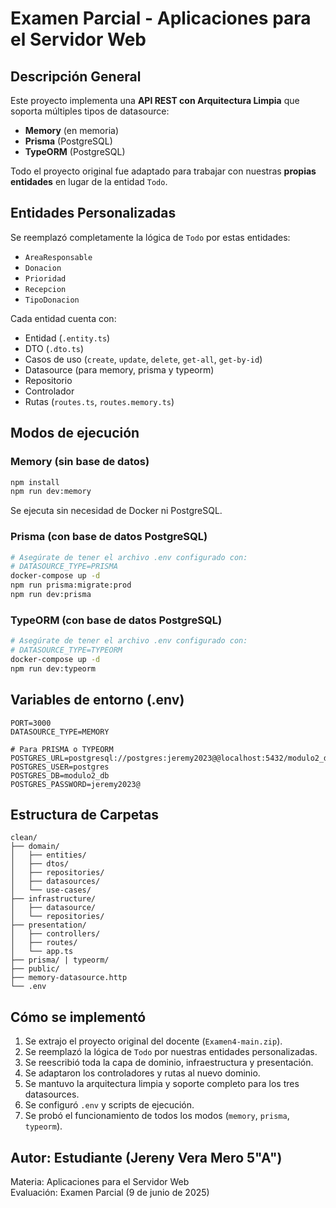 
# Examen Parcial - Aplicaciones para el Servidor Web

##  Descripción General
Este proyecto implementa una **API REST con Arquitectura Limpia** que soporta múltiples tipos de datasource:

-  **Memory** (en memoria)
-  **Prisma** (PostgreSQL)
-  **TypeORM** (PostgreSQL)

Todo el proyecto original fue adaptado para trabajar con nuestras **propias entidades** en lugar de la entidad `Todo`.

##  Entidades Personalizadas
Se reemplazó completamente la lógica de `Todo` por estas entidades:
- `AreaResponsable`
- `Donacion`
- `Prioridad`
- `Recepcion`
- `TipoDonacion`

Cada entidad cuenta con:
- Entidad (`.entity.ts`)
- DTO (`.dto.ts`)
- Casos de uso (`create`, `update`, `delete`, `get-all`, `get-by-id`)
- Datasource (para memory, prisma y typeorm)
- Repositorio
- Controlador
- Rutas (`routes.ts`, `routes.memory.ts`)

##  Modos de ejecución

###  Memory (sin base de datos)
```bash
npm install
npm run dev:memory
```
 Se ejecuta sin necesidad de Docker ni PostgreSQL.

###  Prisma (con base de datos PostgreSQL)
```bash
# Asegúrate de tener el archivo .env configurado con:
# DATASOURCE_TYPE=PRISMA
docker-compose up -d
npm run prisma:migrate:prod
npm run dev:prisma
```

###  TypeORM (con base de datos PostgreSQL)
```bash
# Asegúrate de tener el archivo .env configurado con:
# DATASOURCE_TYPE=TYPEORM
docker-compose up -d
npm run dev:typeorm
```

##  Variables de entorno (.env)
```env
PORT=3000
DATASOURCE_TYPE=MEMORY

# Para PRISMA o TYPEORM
POSTGRES_URL=postgresql://postgres:jeremy2023@@localhost:5432/modulo2_db
POSTGRES_USER=postgres
POSTGRES_DB=modulo2_db
POSTGRES_PASSWORD=jeremy2023@
```

##  Estructura de Carpetas

```
clean/
├── domain/
│   ├── entities/
│   ├── dtos/
│   ├── repositories/
│   ├── datasources/
│   └── use-cases/
├── infrastructure/
│   ├── datasource/
│   └── repositories/
├── presentation/
│   ├── controllers/
│   ├── routes/
│   └── app.ts
├── prisma/ | typeorm/
├── public/
├── memory-datasource.http
└── .env
```

##  Cómo se implementó

1. Se extrajo el proyecto original del docente (`Examen4-main.zip`).
2. Se reemplazó la lógica de `Todo` por nuestras entidades personalizadas.
3. Se reescribió toda la capa de dominio, infraestructura y presentación.
4. Se adaptaron los controladores y rutas al nuevo dominio.
5. Se mantuvo la arquitectura limpia y soporte completo para los tres datasources.
6. Se configuró `.env` y scripts de ejecución.
7. Se probó el funcionamiento de todos los modos (`memory`, `prisma`, `typeorm`).

##  Autor: Estudiante (Jereny Vera Mero 5"A")
Materia: Aplicaciones para el Servidor Web  
Evaluación: Examen Parcial (9 de junio de 2025)
